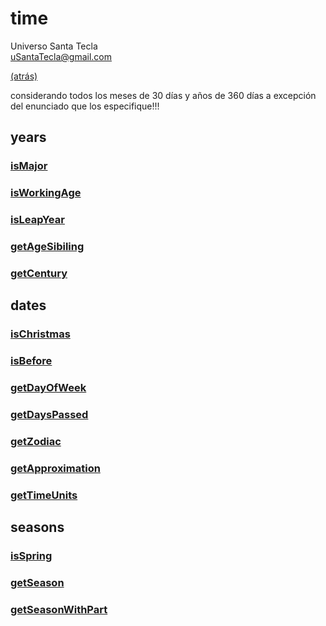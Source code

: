 # time
Universo Santa Tecla  
[uSantaTecla@gmail.com](mailto:uSantaTecla@gmail.com) 

[(atrás)](../README.md)

considerando todos los meses de 30 días y años de 360 días a excepción del enunciado que los especifique!!!

## years
### [isMajor](./isMajor.md)
### [isWorkingAge](./isWorkingAge.md)
### [isLeapYear](./isLeapYear.md)
### [getAgeSibiling](./getAgeSibiling.md)
### [getCentury](./getCentury.md)

## dates
### [isChristmas](./isChristmas.md)
### [isBefore](./isBefore.md)
### [getDayOfWeek](./getDayOfWeek.md)
### [getDaysPassed](./getDaysPassed.md)
### [getZodiac](./getZodiac.md)
### [getApproximation](./getZodiac.md)
### [getTimeUnits](./getZodiac.md)

## seasons
### [isSpring](./isSpring.md)
### [getSeason](./getSeason.md)
### [getSeasonWithPart](./getSeasonWithPart.md)
